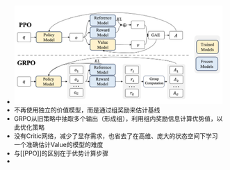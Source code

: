 - ![image.png](../assets/image_1753932094074_0.png)
- 不再使用独立的价值模型，而是通过组奖励来估计基线
- GRPO从旧策略中抽取多个输出（形成组），利用组内奖励信息计算优势值，以此优化策略
- 没有Critic网络，减少了显存需求，也省去了在高维、庞大的状态空间下学习一个准确估计Value的模型的难度
- 与[[PPO]]的区别在于优势计算步骤
-